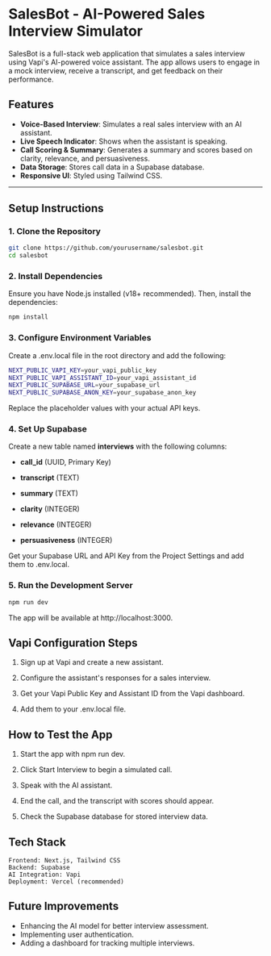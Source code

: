 # SalesBot - AI-Powered Sales Interview Simulator

SalesBot is a full-stack web application that simulates a sales interview using Vapi's AI-powered voice assistant. The app allows users to engage in a mock interview, receive a transcript, and get feedback on their performance.

## Features
- **Voice-Based Interview**: Simulates a real sales interview with an AI assistant.
- **Live Speech Indicator**: Shows when the assistant is speaking.
- **Call Scoring & Summary**: Generates a summary and scores based on clarity, relevance, and persuasiveness.
- **Data Storage**: Stores call data in a Supabase database.
- **Responsive UI**: Styled using Tailwind CSS.

---

## Setup Instructions

### 1. Clone the Repository
```sh
git clone https://github.com/yourusername/salesbot.git
cd salesbot
```
### 2. Install Dependencies

Ensure you have Node.js installed (v18+ recommended). Then, install the dependencies:
```sh
npm install
```
### 3. Configure Environment Variables

Create a .env.local file in the root directory and add the following:
``` sh
NEXT_PUBLIC_VAPI_KEY=your_vapi_public_key
NEXT_PUBLIC_VAPI_ASSISTANT_ID=your_vapi_assistant_id
NEXT_PUBLIC_SUPABASE_URL=your_supabase_url
NEXT_PUBLIC_SUPABASE_ANON_KEY=your_supabase_anon_key
```
Replace the placeholder values with your actual API keys.
### 4. Set Up Supabase

Create a new table named **interviews** with the following columns:

- **call_id** (UUID, Primary Key)

- **transcript** (TEXT)

- **summary** (TEXT)

- **clarity** (INTEGER)

- **relevance** (INTEGER)

- **persuasiveness** (INTEGER)

Get your Supabase URL and API Key from the Project Settings and add them to .env.local.

### 5. Run the Development Server
``` sh
npm run dev
``` 
The app will be available at http://localhost:3000.

## Vapi Configuration Steps

1. Sign up at Vapi and create a new assistant.

2. Configure the assistant's responses for a sales interview.

3. Get your Vapi Public Key and Assistant ID from the Vapi dashboard.

4. Add them to your .env.local file.

## How to Test the App

1. Start the app with npm run dev.

2. Click Start Interview to begin a simulated call.

3. Speak with the AI assistant.

4. End the call, and the transcript with scores should appear.

5. Check the Supabase database for stored interview data.

## Tech Stack

    Frontend: Next.js, Tailwind CSS
    Backend: Supabase
    AI Integration: Vapi
    Deployment: Vercel (recommended)

## Future Improvements

- Enhancing the AI model for better interview assessment.
- Implementing user authentication.
- Adding a dashboard for tracking multiple interviews.
